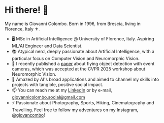 # Hi there! 👋

My name is Giovanni Colombo. Born in 1996, from Brescia, living in Florence, Italy ⚜️.

- 🖥️ MSc in Artificial Intelligence @ University of Florence, Italy. Aspiring ML/AI Engineer and Data Scientist.
- 📚 Atypical nerd, deeply passionate about Artificial Intelligence, with a particular focus on Computer Vision and Neuromorphic Vision.
- 🔬 I recently published a [paper](https://github.com/giovancombo/giovancombo/blob/main/ev-flying%20paper.pdf) about flying object detection with event cameras, which was accepted at the CVPR 2025 workshop about Neuromorphic Vision.
- 🚀 Amazed by AI's broad applications and aimed to channel my skills into projects with tangible, positive social impact.
- 📫 You can reach me at my [LinkedIn](https://www.linkedin.com/in/aigiovancombo/) or by e-mail, giovannicolombo.social@gmail.com
- ⚡ Passionate about Photography, Sports, Hiking, Cinematography and Travelling. Feel free to follow my adventures on my Instagram, [@giovancombo](https://www.instagram.com/giovancombo/)!
